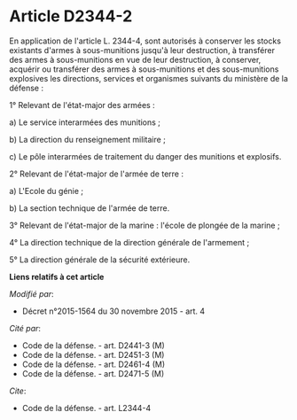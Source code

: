 # Article D2344-2

En application de l'article L. 2344-4, sont autorisés à conserver les stocks existants d'armes à sous-munitions jusqu'à leur
destruction, à transférer des armes à sous-munitions en vue de leur destruction, à conserver, acquérir ou transférer des
armes à sous-munitions et des sous-munitions explosives les directions, services et organismes suivants du ministère de la
défense : 

1° Relevant de l'état-major des armées : 

a) Le service interarmées des munitions ; 

b) La direction du renseignement militaire ; 

c) Le pôle interarmées de traitement du danger des munitions et explosifs. 

2° Relevant de l'état-major de l'armée de terre : 

a) L'Ecole du génie ; 

b) La section technique de l'armée de terre. 

3° Relevant de l'état-major de la marine : l'école de plongée de la marine ; 

4° La direction technique de la direction générale de l'armement ; 

5° La direction générale de la sécurité extérieure.

**Liens relatifs à cet article**

_Modifié par_:

  - Décret n°2015-1564 du 30 novembre 2015 - art. 4

_Cité par_:

  - Code de la défense. - art. D2441-3 (M)
  - Code de la défense. - art. D2451-3 (M)
  - Code de la défense. - art. D2461-4 (M)
  - Code de la défense. - art. D2471-5 (M)

_Cite_:

  - Code de la défense. - art. L2344-4
